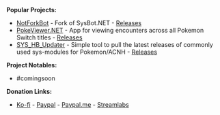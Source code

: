 **Popular Projects:**
- [NotForkBot](https://github.com/zyro670/NotForkBot.NET) - Fork of SysBot.NET - [Releases](https://dev.azure.com/zyrocodez/Project%20Zyro/_build?definitionId=2)
- [PokeViewer.NET](https://github.com/zyro670/PokeViewer.NET) - App for viewing encounters across all Pokemon Switch titles - [Releases](https://github.com/zyro670/PokeViewer.NET/releases)
- [SYS_HB_Updater](https://github.com/zyro670/SYS_HB_Updater) - Simple tool to pull the latest releases of commonly used sys-modules for Pokemon/ACNH - [Releases](https://github.com/zyro670/SYS_HB_Updater/releases)



**Project Notables:**
- #comingsoon



































**Donation Links:**
- [Ko-fi](https://ko-fi.com/zyro670) - [Paypal](https://www.paypal.com/donate/?hosted_button_id=XE88GJ3EJ29HE) - [Paypal.me](https://www.paypal.com/donate/?hosted_button_id=XE88GJ3EJ29HE) - [Streamlabs](https://streamlabs.com/zyro670/tip)
